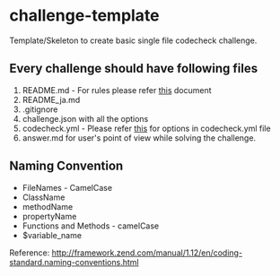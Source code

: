 # challenge-template
Template/Skeleton to create basic single file codecheck challenge.

## Every challenge should have following files
1. README.md - For rules please refer [this](https://github.com/code-check/docs/blob/master/readme_rules.md) document 
2. README_ja.md
3. .gitignore
4. challenge.json with all the options
5. codecheck.yml - Please refer [this](https://github.com/code-check/codecheck/blob/master/README.md) for options in codecheck.yml file
6. answer.md for user's point of view while solving the challenge.

## Naming Convention
- FileNames - CamelCase
- ClassName
- methodName
- propertyName
- Functions and Methods - camelCase
- $variable_name

Reference: http://framework.zend.com/manual/1.12/en/coding-standard.naming-conventions.html